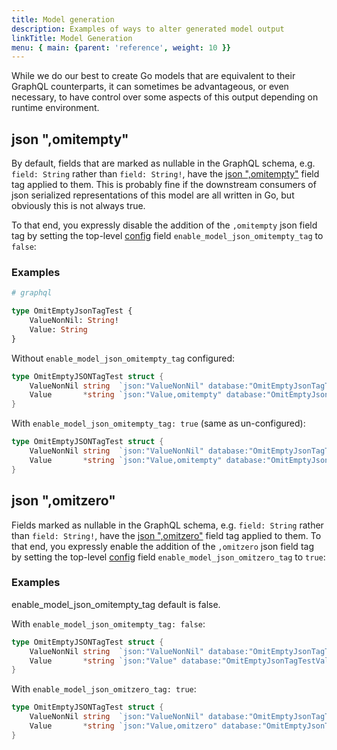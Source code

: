 ```yaml
---
title: Model generation
description: Examples of ways to alter generated model output
linkTitle: Model Generation
menu: { main: {parent: 'reference', weight: 10 }}
---
```


While we do our best to create Go models that are equivalent to their GraphQL counterparts, it can sometimes be
advantageous, or even necessary, to have control over some aspects of this output depending on runtime environment.

## json ",omitempty"

By default, fields that are marked as nullable in the GraphQL schema, e.g. `field: String` rather than `field: String!`,
have the [json ",omitempty"](https://pkg.go.dev/encoding/json#Marshal) field tag applied to them.  This is probably fine
if the downstream consumers of json serialized representations of this model are all written in Go, but obviously this
is not always true.

To that end, you expressly disable the addition of the `,omitempty` json field tag by setting the top-level
[config](https://gqlgen.com/config/) field `enable_model_json_omitempty_tag` to `false`:

### Examples

```graphql
# graphql

type OmitEmptyJsonTagTest {
    ValueNonNil: String!
    Value: String
}
```

Without `enable_model_json_omitempty_tag` configured:

```go
type OmitEmptyJSONTagTest struct {
	ValueNonNil string  `json:"ValueNonNil" database:"OmitEmptyJsonTagTestValueNonNil"`
	Value       *string `json:"Value,omitempty" database:"OmitEmptyJsonTagTestValue"`
}
```

With `enable_model_json_omitempty_tag: true` (same as un-configured):

```go
type OmitEmptyJSONTagTest struct {
	ValueNonNil string  `json:"ValueNonNil" database:"OmitEmptyJsonTagTestValueNonNil"`
	Value       *string `json:"Value,omitempty" database:"OmitEmptyJsonTagTestValue"`
}
```

## json ",omitzero"

Fields marked as nullable in the GraphQL schema, e.g. `field: String` rather than `field: String!`,
have the [json ",omitzero"](https://pkg.go.dev/encoding/json#Marshal) field tag applied to them.
To that end, you expressly enable the addition of the `,omitzero` json field tag by setting the top-level
[config](https://gqlgen.com/config/) field `enable_model_json_omitzero_tag` to `true`:

### Examples

enable_model_json_omitempty_tag default is false.

With `enable_model_json_omitempty_tag: false`:

```go
type OmitEmptyJSONTagTest struct {
	ValueNonNil string  `json:"ValueNonNil" database:"OmitEmptyJsonTagTestValueNonNil"`
	Value       *string `json:"Value" database:"OmitEmptyJsonTagTestValue"`
}
```

With `enable_model_json_omitzero_tag: true`:

```go
type OmitEmptyJSONTagTest struct {
	ValueNonNil string  `json:"ValueNonNil" database:"OmitEmptyJsonTagTestValueNonNil"`
	Value       *string `json:"Value,omitzero" database:"OmitEmptyJsonTagTestValue"`
}
```
